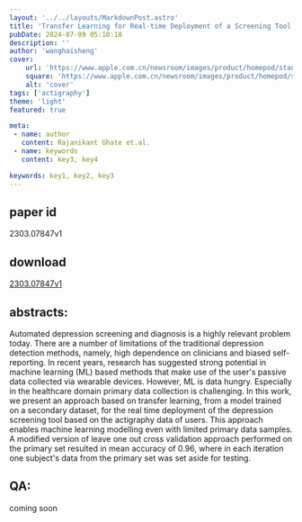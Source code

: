 ```yaml
---
layout: '../../layouts/MarkdownPost.astro'
title: 'Transfer Learning for Real-time Deployment of a Screening Tool for Depression Detection Using Actigraphy'
pubDate: 2024-07-09 05:10:18
description: ''
author: 'wanghaisheng'
cover:
    url: 'https://www.apple.com.cn/newsroom/images/product/homepod/standard/Apple-HomePod-hero-230118_big.jpg.large_2x.jpg'
    square: 'https://www.apple.com.cn/newsroom/images/product/homepod/standard/Apple-HomePod-hero-230118_big.jpg.large_2x.jpg'
    alt: 'cover'
tags: ['actigraphy'] 
theme: 'light'
featured: true

meta:
 - name: author
   content: Rajanikant Ghate et.al.
 - name: keywords
   content: key3, key4

keywords: key1, key2, key3
---
```


## paper id
2303.07847v1
## download
[2303.07847v1](http://arxiv.org/abs/2303.07847v1)
## abstracts:
Automated depression screening and diagnosis is a highly relevant problem today. There are a number of limitations of the traditional depression detection methods, namely, high dependence on clinicians and biased self-reporting. In recent years, research has suggested strong potential in machine learning (ML) based methods that make use of the user's passive data collected via wearable devices. However, ML is data hungry. Especially in the healthcare domain primary data collection is challenging. In this work, we present an approach based on transfer learning, from a model trained on a secondary dataset, for the real time deployment of the depression screening tool based on the actigraphy data of users. This approach enables machine learning modelling even with limited primary data samples. A modified version of leave one out cross validation approach performed on the primary set resulted in mean accuracy of 0.96, where in each iteration one subject's data from the primary set was set aside for testing.
## QA:
coming soon
